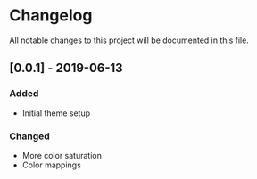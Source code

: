 # Changelog
All notable changes to this project will be documented in this file.

## [0.0.1] - 2019-06-13
### Added
- Initial theme setup

### Changed
- More color saturation
- Color mappings